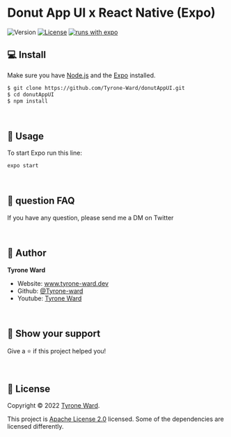 # Donut App UI x React Native (Expo)

![Version](https://img.shields.io/badge/version-0.1-blue.svg?cacheSeconds=2592000)
[![License](https://img.shields.io/badge/License-Apache%202.0-blue.svg)](https://opensource.org/licenses/Apache-2.0)
[![runs with expo](https://img.shields.io/badge/Runs%20with%20Expo-000.svg?style=flat-square&logo=EXPO&labelColor=f3f3f3&logoColor=000)](https://expo.io/)

## 💻 Install

Make sure you have [Node.js](http://nodejs.org/) and the [Expo](https://docs.expo.dev/) installed.

```sh
$ git clone https://github.com/Tyrone-Ward/donutAppUI.git
$ cd donutAppUI
$ npm install
```

<br>

## 📱 Usage

To start Expo run this line:

```sh
expo start
```

<br>

## 💙 question FAQ

If you have any question, please send me a DM on Twitter

<br>

## 👤 Author

**Tyrone Ward**

- Website: www.tyrone-ward.dev
- Github: [@Tyrone-ward](https://github.com/tyrone-ward)
- Youtube: [Tyrone Ward](https://www.youtube.com/@tyrone-ward)

<br>

## 🌟 Show your support

Give a ⭐️ if this project helped you!

<br>

## 📝 License

Copyright © 2022 [Tyrone Ward](https://github.com/Tyrone-Ward).

This project is [Apache License 2.0](https://github.com/Tyrone-Ward/donutAppUI/LICENSE) licensed. Some of the dependencies are licensed differently.
